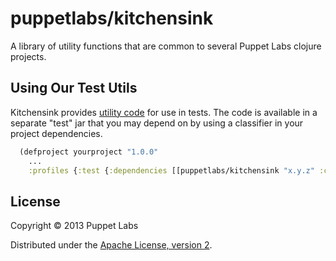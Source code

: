 # puppetlabs/kitchensink

A library of utility functions that are common to several Puppet Labs
clojure projects.

## Using Our Test Utils

Kitchensink provides [utility code](./test/puppetlabs/kitchensink/) for use in tests.
The code is available in a separate "test" jar that you may depend on by using a classifier in your project dependencies.

```clojure
  (defproject yourproject "1.0.0"
    ...
    :profiles {:test {:dependencies [[puppetlabs/kitchensink "x.y.z" :classifier "test"]]}})
```

## License

Copyright © 2013 Puppet Labs

Distributed under the [Apache License, version 2](http://www.apache.org/licenses/).
